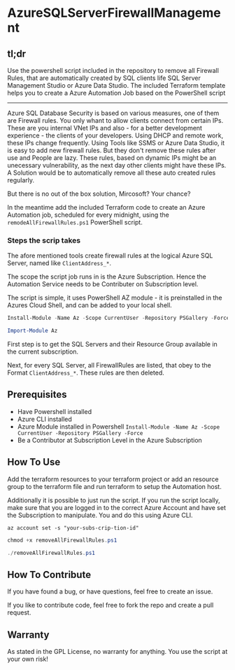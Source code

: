 # AzureSQLServerFirewallManagement

## tl;dr
Use the powershell script included in the repository to remove all Firewall Rules, that are automatically created by SQL clients life SQL Server Management Studio or Azure Data Studio. The included Terraform template helps you to create a Azure Automation Job based on the PowerShell script

---
Azure SQL Database Security is based on various measures, one of them are Firewall rules. You only whant to allow clients connect from certain IPs. These are you internal VNet IPs and also - for a better development experience - the clients of your developers. Using DHCP and remote work, these IPs change frequently. Using Tools like SSMS or Azure Data Studio, it is easy to add new firewall rules. But they don't remove these rules after use and People are lazy. These rules, based on dynamic IPs might be an unecessary vulnerability, as the next day other clients might have these IPs. A Solution would be to automatically remove all these auto created rules regularly.

But there is no out of the box solution, Mircosoft? Your chance?

In the meantime add the included Terraform code to create an Azure Automation job, scheduled for every midnight, using the `remodeAllFirewallRules.ps1` PowerShell script.

### Steps the scrip takes

The afore mentioned tools create firewall rules at the logical Azure SQL Server, named like `ClientAddress_*`. 

The scope the script job runs in is the Azure Subscription. Hence the Automation Service needs to be Contributer on Subscription level.

The script is simple, it uses PowerShell AZ module - it is preinstalled in the Azures Cloud Shell, and can be added to your local shell.

```PowerShell
Install-Module -Name Az -Scope CurrentUser -Repository PSGallery -Force

Import-Module Az
```

First step is to get the SQL Servers and their Resource Group available in the current subscription.

Next, for every SQL Server, all FirewallRules are listed, that obey to the Format `ClientAddress_*`. These rules are then deleted.

## Prerequisites

- Have Powershell installed
- Azure CLI installed
- Azure Module installed in Powershell `Install-Module -Name Az -Scope CurrentUser -Repository PSGallery -Force`
- Be a Contributor at Subscription Level in the Azure Subscription

## How To Use

Add the terraform resources to your terraform project or add an resource group to the terraform file and run terraform to setup the Automation host.

Additionally it is possible to just run the script. If you run the script locally, make sure that you are logged in to the correct Azure Account and have set the Subscription to manipulate. You and do this using Azure CLI.

```Powsershell
az account set -s "your-subs-crip-tion-id"
```

```Powershell
chmod +x removeAllFirewallRules.ps1

./removeAllFirewallRules.ps1
```

## How To Contribute

If you have found a bug, or have questions, feel free to create an issue.

If you like to contribute code, feel free to fork the repo and create a pull request.

## Warranty

As stated in the GPL License, no warranty for anything. You use the script at your own risk!